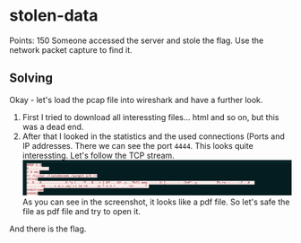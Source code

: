 # stolen-data
Points: 150
Someone accessed the server and stole the flag. Use the network packet capture to find it.

## Solving

Okay - let's load the pcap file into wireshark and have a further look. 
1. First I tried to download all interessting files... html and so on, but this was a dead end. 
1. After that I looked in the statistics and the used connections (Ports and IP addresses. There we can see the port `4444`. This looks quite interessting. Let's follow the TCP stream. ![](stream.png) As you can see in the screenshot, it looks like a pdf file. So let's safe the file as pdf file and try to open it.

And there is the flag.
